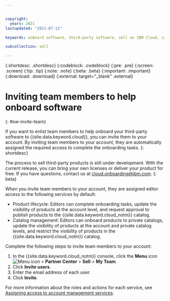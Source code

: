 ```yaml
---


copyright:
  years: 2021
lastupdated: "2021-07-12"

keywords: onboard software, third-party software, sell on IBM Cloud, catalog details, support, software, partner center, sellers, catalog, product lifecycle, invite team, IAM, access

subcollection: sell

---
```


{:shortdesc: .shortdesc}
{:codeblock: .codeblock}
{:pre: .pre}
{:screen: .screen}
{:tip: .tip}
{:note: .note}
{:beta: .beta}
{:important: .important}
{:download: .download}
{:external: target="_blank" .external}

# Inviting team members to help onboard software
{: #sw-invite-team}

If you want to enlist team members to help onboard your third-party software to {{site.data.keyword.cloud}}, you can invite them to your account. By inviting team members to your account, they are automatically assigned the required access to complete the onboarding tasks. 
{: shortdesc}

The process to sell third-party products is still under development. With the current release, you can bring your own licenses or deliver your product for free. If you have questions, contact us at cloud.onboarding@ibm.com.
{: beta}

When you invite team members to your account, they are assigned editor access to the following services by default:

* Product lifecycle: Editors can complete onboarding tasks, update the visibility of products at the account level, and request approval to publish products to the {{site.data.keyword.cloud_notm}} catalog. 
* Catalog management: Editors can onboard products to private catalogs, update the visibility of products at the account and private catalog levels, and restrict the visibility of products in the {{site.data.keyword.cloud_notm}} catalog.

Complete the following steps to invite team members to your account: 

1. In the {{site.data.keyword.cloud_notm}} console, click the **Menu** icon ![Menu icon](../icons/icon_hamburger.svg "Menu") > **Partner Center** > **Sell** > **My Team**.
1. Click **Invite users**.
1. Enter the email address of each user.  
1. Click **Invite**.

For more information about the roles and actions for each service, see [Assigning access to account management services](/docs/sell?topic=account-account-services#account-management-actions-roles).




 
